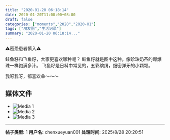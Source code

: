 ```yaml
---
title: "2020-01-20 06:18:14"
date: 2020-01-20T11:00:00+08:00
draft: false
categories: ["moments","2020","2020-01"]
tags: ["朋友圈","生活记录"]
summary: "2020-01-20 06:18:14..."
---
```


⚠️密恐患者慎入⚠️

鲑鱼籽和飞鱼籽，大家更喜欢哪种呢？
鲑鱼籽就是图中这种。像珍珠奶茶的爆爆珠一样饱满多汁。
飞鱼籽是日料中常见的，五彩缤纷，细密弹牙的小颗颗。

我呀我呀，都喜欢😆～～～

## 媒体文件

- ![Media 1](/Moments/photos/2020-01-20/202001200618140.jpg)
- ![Media 2](/Moments/photos/2020-01-20/202001200618141.jpg)
- ![Media 3](/Moments/photos/2020-01-20/202001200618142.jpg)

---

**帖子类型:** 1
**用户名:** chenxueyuan001
**处理时间:** 2025/8/28 20:20:51